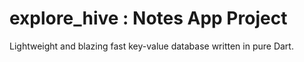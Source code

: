 # explore_hive : Notes App Project
Lightweight and blazing fast key-value database written in pure Dart.

